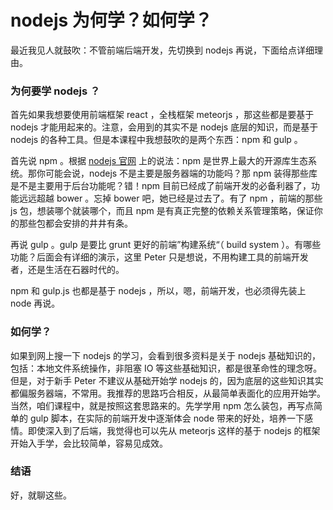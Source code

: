 # nodejs 为何学？如何学？

<!-- 注：校正过了  -->

最近我见人就鼓吹：不管前端后端开发，先切换到 nodejs 再说，下面给点详细理由。

### 为何要学 nodejs ？

首先如果我想要使用前端框架 react ，全栈框架 meteorjs ，那这些都是要基于 nodejs 才能用起来的。注意，会用到的其实不是 nodejs 底层的知识，而是基于 nodejs 的各种工具。但是本课程中我想鼓吹的是两个东西：npm 和 gulp 。

首先说 npm 。根据 [nodejs 官网](https://nodejs.org/en/) 上的说法：npm 是世界上最大的开源库生态系统。那你可能会说，nodejs 不是主要是服务器端的功能吗？那 npm 装得那些库是不是主要用于后台功能呢？错！npm 目前已经成了前端开发的必备利器了，功能远远超越 bower 。忘掉 bower 吧，她已经是过去了。有了 npm ，前端的那些 js 包，想装哪个就装哪个，而且 npm 是有真正完整的依赖关系管理策略，保证你的那些包都会安排的井井有条。

再说 gulp 。gulp 是要比 grunt 更好的前端”构建系统“（ build system ）。有哪些功能？后面会有详细的演示，这里 Peter 只是想说，不用构建工具的前端开发者，还是生活在石器时代的。

npm 和 gulp.js 也都是基于 nodejs ，所以，嗯，前端开发，也必须得先装上 node 再说。

### 如何学？

如果到网上搜一下 nodejs 的学习，会看到很多资料是关于 nodejs 基础知识的，包括：本地文件系统操作，非阻塞 IO 等这些基础知识，都是很革命性的理念呀。但是，对于新手 Peter 不建议从基础开始学 nodejs 的，因为底层的这些知识其实都偏服务器端，不常用。我推荐的思路巧合相反，从最简单表面化的应用开始学。当然，咱们课程中，就是按照这套思路来的。先学学用 npm 怎么装包，再写点简单的 gulp 脚本，在实际的前端开发中逐渐体会 node 带来的好处，培养一下感情。即使深入到了后端，我觉得也可以先从 meteorjs 这样的基于 nodejs 的框架开始入手学，会比较简单，容易见成效。

### 结语

好，就聊这些。
